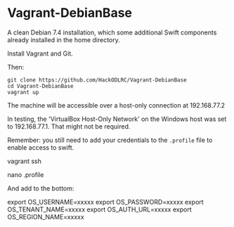Vagrant-DebianBase
==================

A clean Debian 7.4 installation, which some additional Swift components already installed in the home directory.

Install Vagrant and Git. 

Then:

    git clone https://github.com/HackODLRC/Vagrant-DebianBase
	cd Vagrant-DebianBase
	vagrant up
	
The machine will be accessible over a host-only connection at 192.168.77.2

In testing, the 'VirtualBox Host-Only Network' on the Windows host was set to 192.168.77.1.
That might not be required. 

Remember: you still need to add your credentials to the `.profile` file to enable access to swift.

   vagrant ssh
   
   nano .profile
   
And add to the bottom:
   
   export OS_USERNAME=xxxxx
   export OS_PASSWORD=xxxxx
   export OS_TENANT_NAME=xxxxx
   export OS_AUTH_URL=xxxxx
   export OS_REGION_NAME=xxxxx
   
 